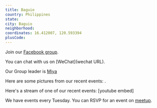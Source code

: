 ```yaml
---
title: Baguio
country: Philippines
state: 
city: Baguio
neighborhood: 
coordinates: 16.412007, 120.593394
plusCode:
---
```

Join our [Facebook group](https://www.facebook.com/groups/free.code.camp.baguio.benguet).

You can chat with us on [WeChat](wechat URL).

Our Group leader is [Miya](freecodecamp.org/miya)

Here are some pictures from our recent events:
![]().

Here's a stream of one of our recent events:
[youtube embed]

We have events every Tuesday. You can RSVP for an event on [meetup](meetupurl).
